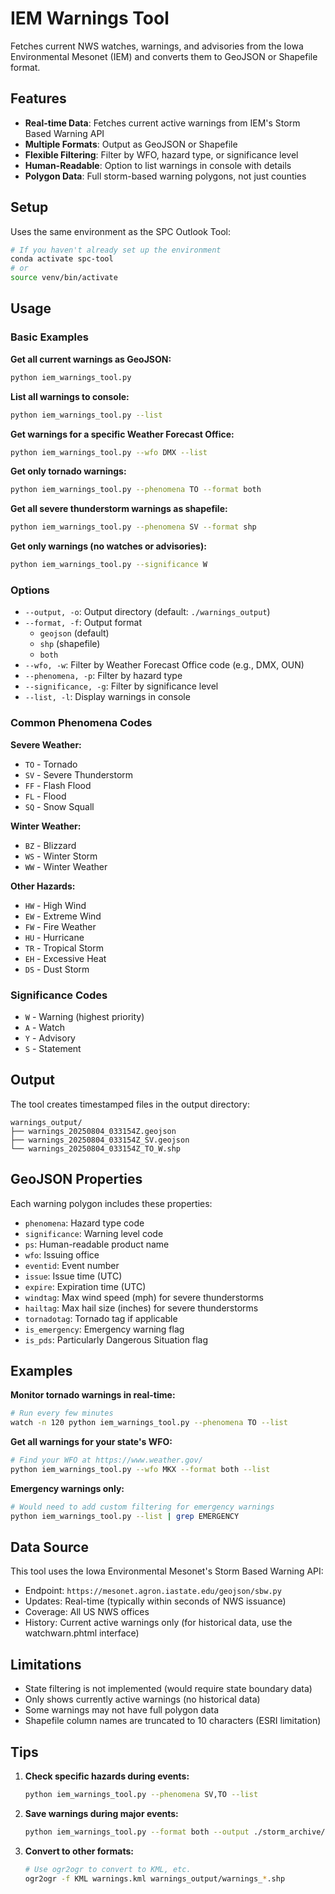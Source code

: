 # IEM Warnings Tool

Fetches current NWS watches, warnings, and advisories from the Iowa Environmental Mesonet (IEM) and converts them to GeoJSON or Shapefile format.

## Features

- **Real-time Data**: Fetches current active warnings from IEM's Storm Based Warning API
- **Multiple Formats**: Output as GeoJSON or Shapefile
- **Flexible Filtering**: Filter by WFO, hazard type, or significance level
- **Human-Readable**: Option to list warnings in console with details
- **Polygon Data**: Full storm-based warning polygons, not just counties

## Setup

Uses the same environment as the SPC Outlook Tool:

```bash
# If you haven't already set up the environment
conda activate spc-tool
# or
source venv/bin/activate
```

## Usage

### Basic Examples

**Get all current warnings as GeoJSON:**
```bash
python iem_warnings_tool.py
```

**List all warnings to console:**
```bash
python iem_warnings_tool.py --list
```

**Get warnings for a specific Weather Forecast Office:**
```bash
python iem_warnings_tool.py --wfo DMX --list
```

**Get only tornado warnings:**
```bash
python iem_warnings_tool.py --phenomena TO --format both
```

**Get all severe thunderstorm warnings as shapefile:**
```bash
python iem_warnings_tool.py --phenomena SV --format shp
```

**Get only warnings (no watches or advisories):**
```bash
python iem_warnings_tool.py --significance W
```

### Options

- `--output, -o`: Output directory (default: `./warnings_output`)
- `--format, -f`: Output format
  - `geojson` (default)
  - `shp` (shapefile)
  - `both`
- `--wfo, -w`: Filter by Weather Forecast Office code (e.g., DMX, OUN)
- `--phenomena, -p`: Filter by hazard type
- `--significance, -g`: Filter by significance level
- `--list, -l`: Display warnings in console

### Common Phenomena Codes

**Severe Weather:**
- `TO` - Tornado
- `SV` - Severe Thunderstorm
- `FF` - Flash Flood
- `FL` - Flood
- `SQ` - Snow Squall

**Winter Weather:**
- `BZ` - Blizzard
- `WS` - Winter Storm
- `WW` - Winter Weather

**Other Hazards:**
- `HW` - High Wind
- `EW` - Extreme Wind
- `FW` - Fire Weather
- `HU` - Hurricane
- `TR` - Tropical Storm
- `EH` - Excessive Heat
- `DS` - Dust Storm

### Significance Codes

- `W` - Warning (highest priority)
- `A` - Watch
- `Y` - Advisory
- `S` - Statement

## Output

The tool creates timestamped files in the output directory:

```
warnings_output/
├── warnings_20250804_033154Z.geojson
├── warnings_20250804_033154Z_SV.geojson
└── warnings_20250804_033154Z_TO_W.shp
```

## GeoJSON Properties

Each warning polygon includes these properties:
- `phenomena`: Hazard type code
- `significance`: Warning level code
- `ps`: Human-readable product name
- `wfo`: Issuing office
- `eventid`: Event number
- `issue`: Issue time (UTC)
- `expire`: Expiration time (UTC)
- `windtag`: Max wind speed (mph) for severe thunderstorms
- `hailtag`: Max hail size (inches) for severe thunderstorms
- `tornadotag`: Tornado tag if applicable
- `is_emergency`: Emergency warning flag
- `is_pds`: Particularly Dangerous Situation flag

## Examples

**Monitor tornado warnings in real-time:**
```bash
# Run every few minutes
watch -n 120 python iem_warnings_tool.py --phenomena TO --list
```

**Get all warnings for your state's WFO:**
```bash
# Find your WFO at https://www.weather.gov/
python iem_warnings_tool.py --wfo MKX --format both --list
```

**Emergency warnings only:**
```bash
# Would need to add custom filtering for emergency warnings
python iem_warnings_tool.py --list | grep EMERGENCY
```

## Data Source

This tool uses the Iowa Environmental Mesonet's Storm Based Warning API:
- Endpoint: `https://mesonet.agron.iastate.edu/geojson/sbw.py`
- Updates: Real-time (typically within seconds of NWS issuance)
- Coverage: All US NWS offices
- History: Current active warnings only (for historical data, use the watchwarn.phtml interface)

## Limitations

- State filtering is not implemented (would require state boundary data)
- Only shows currently active warnings (no historical data)
- Some warnings may not have full polygon data
- Shapefile column names are truncated to 10 characters (ESRI limitation)

## Tips

1. **Check specific hazards during events:**
   ```bash
   python iem_warnings_tool.py --phenomena SV,TO --list
   ```

2. **Save warnings during major events:**
   ```bash
   python iem_warnings_tool.py --format both --output ./storm_archive/$(date +%Y%m%d)
   ```

3. **Convert to other formats:**
   ```bash
   # Use ogr2ogr to convert to KML, etc.
   ogr2ogr -f KML warnings.kml warnings_output/warnings_*.shp
   ```